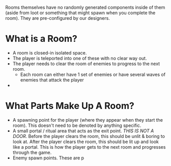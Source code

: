 Rooms themselves have no randomly generated components inside of them (aside from loot or something that might spawn when you complete the room). They are pre-configured by our designers.

# What is a Room?
- A room is closed-in isolated space.
- The player is teleported into one of these with no clear way out.
- The player needs to clear the room of enemies to progress to the next room.
	- Each room can either have 1 set of enemies or have several waves of enemies that attack the player
-

# What Parts Make Up A Room?
- A spawning point for the player (where they appear when they start the room). This doesn't need to be denoted by anything specific.
- A small portal / ritual area that acts as the exit point. *THIS IS NOT A DOOR*. Before the player clears the room, this should be unlit & boring to look at. After the player clears the room, this should be lit up and look like a portal. This is how the player gets to the next room and progresses through the game.
- Enemy spawn points. These are p
